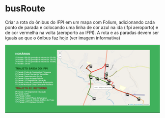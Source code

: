 # busRoute
Criar a rota do ônibus do IFPI em um mapa com Folium, adicionando cada ponto de parada e colocando uma linha de cor azul na ida (ifpi aeroporto) e de cor vermelha na volta (aeroporto ao IFPI). A rota e as paradas devem ser iguais ao que o ônibus faz hoje (ver imagem informativa)

<img alt="Meme Dev.Duck" src="https://github.com/RochaGabriell/busRoute/blob/main/.github/image.png?raw=true">
